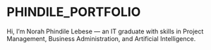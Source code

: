 # PHINDILE_PORTFOLIO
Hi, I’m Norah Phindile Lebese — an IT graduate with skills in Project Management, Business Administration, and Artificial Intelligence.
